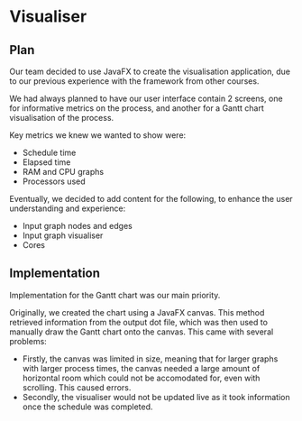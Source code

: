 # Visualiser

## Plan

Our team decided to use JavaFX to create the visualisation application, due to our previous experience with the framework from other courses.

We had always planned to have our user interface contain 2 screens, one for informative metrics on the process, and another for a Gantt chart visualisation of the process.

Key metrics we knew we wanted to show were:
 - Schedule time
 - Elapsed time
 - RAM and CPU graphs
 - Processors used

Eventually, we decided to add content for the following, to enhance the user understanding and experience:
 - Input graph nodes and edges
 - Input graph visualiser
 - Cores

## Implementation
Implementation for the Gantt chart was our main priority.

Originally, we created the chart using a JavaFX canvas. This method retrieved information from the output dot file, which was then used to manually draw the Gantt chart onto the canvas. This came with several problems:
 - Firstly, the canvas was limited in size, meaning that for larger graphs with larger process times, the canvas needed a large amount of horizontal room which could not be accomodated for, even with scrolling. This caused errors.
 - Secondly, the visualiser would not be updated live as it took information once the schedule was completed.